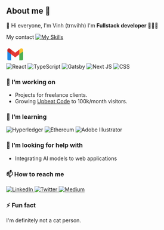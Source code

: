 ## About me 👋 

👋 Hi everyone, I'm Vinh (trnvihh)
I'm **Fullstack developer** 👨🏻‍💻


My contact 
[![My Skills](https://skillicons.dev/icons?i=java,kotlin,nodejs,figma&theme=light)](https://skillicons.dev)
<?xml version="1.0" ?><svg height="48px" viewBox="0 0 48 48" width="48px" xmlns="http://www.w3.org/2000/svg"><path d="M45,16.2l-5,2.75l-5,4.75L35,40h7c1.657,0,3-1.343,3-3V16.2z" fill="#4caf50"/><path d="M3,16.2l3.614,1.71L13,23.7V40H6c-1.657,0-3-1.343-3-3V16.2z" fill="#1e88e5"/><polygon fill="#e53935" points="35,11.2 24,19.45 13,11.2 12,17 13,23.7 24,31.95 35,23.7 36,17"/><path d="M3,12.298V16.2l10,7.5V11.2L9.876,8.859C9.132,8.301,8.228,8,7.298,8h0C4.924,8,3,9.924,3,12.298z" fill="#c62828"/><path d="M45,12.298V16.2l-10,7.5V11.2l3.124-2.341C38.868,8.301,39.772,8,40.702,8h0 C43.076,8,45,9.924,45,12.298z" fill="#fbc02d"/></svg>


<div display="flex">
  <img src="https://img.shields.io/badge/react-%2320232a.svg?style=for-the-badge&logo=react&logoColor=%2361DAFB" alt="React"/>
  <img src="https://img.shields.io/badge/typescript-%23007ACC.svg?style=for-the-badge&logo=typescript&logoColor=white" alt="TypeScript"/>
  <img src="https://img.shields.io/badge/Gatsby-%23663399.svg?style=for-the-badge&logo=gatsby&logoColor=white" alt="Gatsby"/>
  <img src="https://img.shields.io/badge/Next-black?style=for-the-badge&logo=next.js&logoColor=white" alt="Next JS"/>
  <img src="https://img.shields.io/badge/css3-%231572B6.svg?style=for-the-badge&logo=css3&logoColor=white" alt="CSS"/>
</div>

### 🔭 I’m working on

- Projects for freelance clients.
- Growing [Upbeat Code](https://www.upbeatcode.com) to 100k/month visitors.

### 🌱 I’m learning

<div display="flex">
  <img src="https://img.shields.io/badge/hyperledger-2F3134?style=for-the-badge&logo=hyperledger&logoColor=white" alt="Hyperledger"/>
  <img src="https://img.shields.io/badge/Ethereum-3C3C3D?style=for-the-badge&logo=Ethereum&logoColor=white" alt="Ethereum"/>
  <img src="https://img.shields.io/badge/adobe%20illustrator-%23FF9A00.svg?style=for-the-badge&logo=adobe%20illustrator&logoColor=white" alt="Adobe Illustrator"/>
</div>

### 🤔 I’m looking for help with

- Integrating AI models to web applications

### 📫 How to reach me

<div display="flex">
  <a href="https://www.linkedin.com/in/codewithbernard/">
    <img src="https://img.shields.io/badge/linkedin-%230077B5.svg?style=for-the-badge&logo=linkedin&logoColor=white" alt="LinkedIn"/>
  </a>
  <a href="https://twitter.com/CodeWithBernard">
    <img src="https://img.shields.io/badge/codewithbernard-%231DA1F2.svg?style=for-the-badge&logo=Twitter&logoColor=white" alt="Twitter"/>
  </a>
  <a href="https://medium.com/@bernardbad">
    <img src="https://img.shields.io/badge/Medium-12100E?style=for-the-badge&logo=medium&logoColor=white" alt="Medium"/>
  </a>
</div>

### ⚡ Fun fact

I'm definitely not a cat person.
